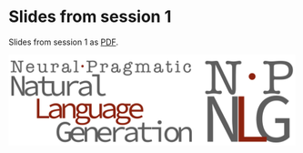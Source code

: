 
# Slides from session 1

Slides from session 1 as [PDF](https://michael-franke.github.io/npNLG/00-NLG-overview.pdf).

![img](../pics/01-cover-NLG-overview.png)

